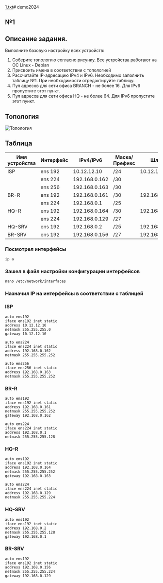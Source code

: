 [1.txt](https://github.com/Danis3124234/Demo2024/files/13349106/1.txt)# demo2024

## №1

## Описание задания.
Выполните базовую настройку всех устройств:

1) Соберите топологию согласно рисунку. Все устройства работают на OC Linux - Debian
2) Присвоить имена в соответствии с топологией
3) Рассчитайте IP-адресацию IPv4 и IPv6. Необходимо заполнить таблицу №1. При необходимости отредактируйте таблицу.
4) Пул адресов для сети офиса BRANCH - не более 16. Для IPv6 пропустите этот пункт.
5) Пул адресов для сети офиса HQ - не более 64. Для IPv6 пропустите этот пункт.

## Топология
![Топология]()
## Таблица
| Имя устройства | Интерфейс | IPv4/IPv6 | Маска/Префикс | Шлюз |
| ------------- | ------------- | ------------- | ------------- | ------------- | 
| ISP | ens 192 | 10.12.12.10 | /24 | 10.12.12.10|
| | ens 224 | 192.168.0.162 | /30 | |
| | ens 256 | 192.168.0.163 | /30 | |
| BR-R | ens 192 | 192.168.0.161 | /30 | 192.168.0.162 |
| | ens 224 | 192.168.0.1 | /25 | |
| HQ-R | ens 192 | 192.168.0.164 | /30 | 192.168.0.163 |
| | ens 224 | 192.168.0.129 | /27 | |
| HQ-SRV | ens 192 | 192.168.0.2 | /25 | 192.168.0.1 |
| BR-SRV | ens 192 | 192.168.0.156 | /27 |192.168.0.129 |

### Посмотрел интерфейсы
```
ip a
```
### Зашел в файл настройки конфигурации интерфейсов
```
nano /etc/network/interfaces
```
### Назначил IP на интерфейсы в соответствии с таблицей
### ISP
```
auto ens192
iface ens192 inet static
address 10.12.12.10
netmask 255.255.255.0
gateway 10.12.12.10

auto ens224
iface ens224 inet static
address 192.168.0.162
netmask 255.255.255.252

auto ens256 
iface ens256 inet static
address 192.168.0.163
netmask 255.255.255.252
```
### BR-R
```
auto ens192
iface ens192 inet static
address 192.168.0.161
netmask 255.255.255.252
gateway 192.168.0.162

auto ens224
iface ens224 inet static
address 192.168.0.1
netmask 255.255.255.128
```
### HQ-R
```
auto ens192
iface ens192 inet static
address 192.168.0.164
netmask 255.255.255.252
gateway 192.168.0.163

auto ens224
iface ens224 inet static
address 192.168.0.129
netmask 255.255.255.224
```
### HQ-SRV
```
auto ens192
iface ens192 inet static
address 192.168.0.2
netmask 255.255.255.128
gateway 192.168.0.1
```
### BR-SRV
```
auto ens192
iface ens192 inet static
address 192.168.0.156
netmask 255.255.255.224
gateway 192.168.0.129
```

